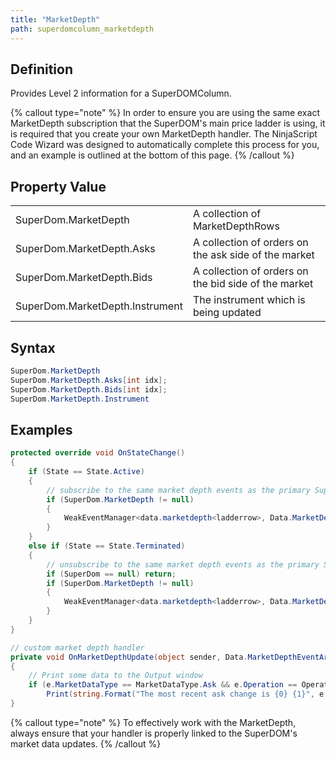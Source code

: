 ```yaml
---
title: "MarketDepth"
path: superdomcolumn_marketdepth
---
```


## Definition

Provides Level 2 information for a SuperDOMColumn.

{% callout type="note" %}
In order to ensure you are using the same exact MarketDepth subscription that the SuperDOM's main price ladder is using, it is required that you create your own MarketDepth handler. The NinjaScript Code Wizard was designed to automatically complete this process for you, and an example is outlined at the bottom of this page.
{% /callout %}

## Property Value

|  |  |
| --- | --- |
| SuperDom.MarketDepth | A collection of MarketDepthRows |
| SuperDom.MarketDepth.Asks | A collection of orders on the ask side of the market |
| SuperDom.MarketDepth.Bids | A collection of orders on the bid side of the market |
| SuperDom.MarketDepth.Instrument | The instrument which is being updated |

## Syntax

```csharp
SuperDom.MarketDepth  
SuperDom.MarketDepth.Asks[int idx];  
SuperDom.MarketDepth.Bids[int idx];  
SuperDom.MarketDepth.Instrument  
```

## Examples

```csharp
protected override void OnStateChange()
{
    if (State == State.Active)
    {
        // subscribe to the same market depth events as the primary SuperDOM Price Ladder
        if (SuperDom.MarketDepth != null)
        {
            WeakEventManager<data.marketdepth<ladderrow>, Data.MarketDepthEventArgs>.AddHandler(SuperDom.MarketDepth, "Update", OnMarketDepthUpdate);
        }
    }
    else if (State == State.Terminated)
    {
        // unsubscribe to the same market depth events as the primary SuperDOM Price Ladder
        if (SuperDom == null) return;
        if (SuperDom.MarketDepth != null)
        {
            WeakEventManager<data.marketdepth<ladderrow>, Data.MarketDepthEventArgs>.RemoveHandler(SuperDom.MarketDepth, "Update", OnMarketDepthUpdate);
        }
    }
}

// custom market depth handler
private void OnMarketDepthUpdate(object sender, Data.MarketDepthEventArgs e)
{
    // Print some data to the Output window
    if (e.MarketDataType == MarketDataType.Ask && e.Operation == Operation.Update)
        Print(string.Format("The most recent ask change is {0} {1}", e.Price, e.Volume));
}
```

{% callout type="note" %}
To effectively work with the MarketDepth, always ensure that your handler is properly linked to the SuperDOM's market data updates.
{% /callout %}
